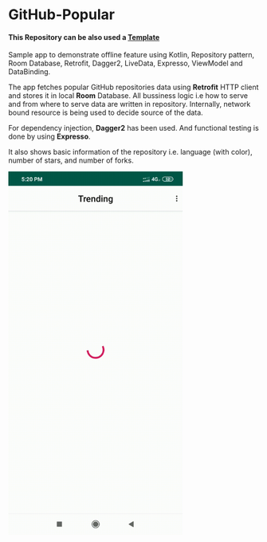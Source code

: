 # GitHub-Popular

#### This Repository can be also used a [Template](https://help.github.com/en/github/creating-cloning-and-archiving-repositories/creating-a-repository-from-a-template)

Sample app to demonstrate offline feature using Kotlin, Repository pattern, Room Database, Retrofit, Dagger2, LiveData, Expresso, ViewModel and DataBinding.

The app fetches popular GitHub repositories data using **Retrofit** HTTP client and stores it in local **Room** Database. All bussiness logic i.e how to serve and from where to serve data are written in repository. Internally, network bound resource is being used to decide source of the data.

For dependency injection, **Dagger2** has been used. And functional testing is done by using **Expresso**.

It also shows basic information of the repository i.e. language (with color), number of stars, and number of forks.


<img src="demo_gif.gif?raw=true" width="350">
